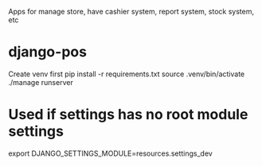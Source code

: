 Apps for manage store, have cashier system, report system, stock system, etc

# django-pos

Create venv first
pip install -r requirements.txt
source .venv/bin/activate
./manage runserver

# Used if settings has no root module settings
export DJANGO_SETTINGS_MODULE=resources.settings_dev